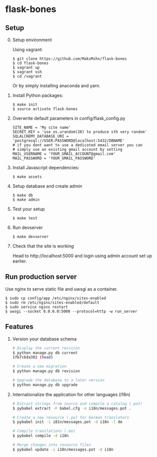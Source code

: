 flask-bones
===========


## Setup

0. Setup environment 

    Using vagrant:

    ```
    $ git clone https://github.com/MaksMshn/flask-bones
    $ cd flask-bones
    $ vagrant up
    $ vagrant ssh
    $ cd /vagrant
    ```

    Or by simply installing anaconda and yarn.


1. Install Python packages:

    ```
    $ make init
    $ source activate flask-bones
    ```

2. Overwrite default parameters in config/flask_config.py

    ```
    SITE_NAME = 'My site name'
    SECRET_KEY = 'use os.urandom(20) to produce sth very random'
    SQLALCHEMY_DATABASE_URI = 'postgresql://USER:PASSWORD@localhost:5432/DBNAME'
    # if you dont want to use a dedicated email server you can
    # simply use an existing gmail account by setting
    MAIL_USERNAME = 'YOUR_GMAIL_ACCOUNT@gmail.com'
    MAIL_PASSWORD = 'YOUR_GMAIL_PASSWORD'
    ```

4. Install Javascript dependencies:

    ```
    $ make assets
    ```

5. Setup database and create admin

    ```
    $ make db
    $ make admin
    ```
6. Test your setup

    ```
    $ make test
    ```


7. Run devserver 

    ```
    $ make devserver
    ```

8. Check that the site is working

    Head to http://localhost:5000 and login using admin account set up earlier.


## Run production server

Use nginx to serve static file and uwsgi as a container.

    $ sudo cp config/app /etc/nginx/sites-enabled
    $ sudo rm /etc/nginx/sites-enabled/default
    $ sudo service nginx restart
    $ uwsgi --socket 0.0.0.0:5000 --protocol=http -w run_server
    

## Features

1. Version your database schema

    ```bash
    # Display the current revision
    $ python manage.py db current
    1fb7c6da302 (head)

    # Create a new migration
    $ python manage.py db revision

    # Upgrade the database to a later version
    $ python manage.py db upgrade
    ```

2. Internationalize the application for other languages (i18n)

    ```bash
    # Extract strings from source and compile a catalog (.pot)
    $ pybabel extract -F babel.cfg -o i18n/messages.pot .

    # Create a new resource (.po) for German translators
    $ pybabel init -i i81n/messages.pot -d i18n -l de

    # Compile translations (.mo)
    $ pybabel compile -d i18n

    # Merge changes into resource files
    $ pybabel update -i i18n/messages.pot -d i18n
    ```

